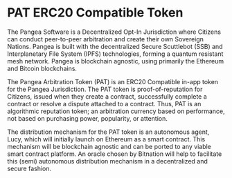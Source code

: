 # PAT ERC20 Compatible Token

The Pangea Software is a Decentralized Opt-In Jurisdiction where Citizens can conduct peer-to-peer arbitration and create their own Sovereign Nations. Pangea is built with the decentralized Secure Scuttlebot (SSB) and Interplanetary File System (IPFS) technologies, forming a quantum resistant mesh network. Pangea is blockchain agnostic, using primarily the Ethereum and Bitcoin blockchains.

The Pangea Arbitration Token (PAT) is an ERC20 Compatible in-app token for the Pangea Jurisdiction. The PAT token is proof-of-reputation for Citizens, issued when they create a contract, successfully complete a contract or resolve a dispute attached to a contract. Thus, PAT is an algorithmic reputation token; an arbitration currency based on performance, not based on purchasing power, popularity, or attention. 

The distribution mechanism for the PAT token is an autonomous agent, Lucy, which will initially launch on Ethereum as a smart contract. This mechanism will be blockchain agnostic and can be ported to any viable smart contract platform. An oracle chosen by Bitnation will help to facilitate this (semi) autonomous distribution mechanism in a decentralized and secure fashion.
